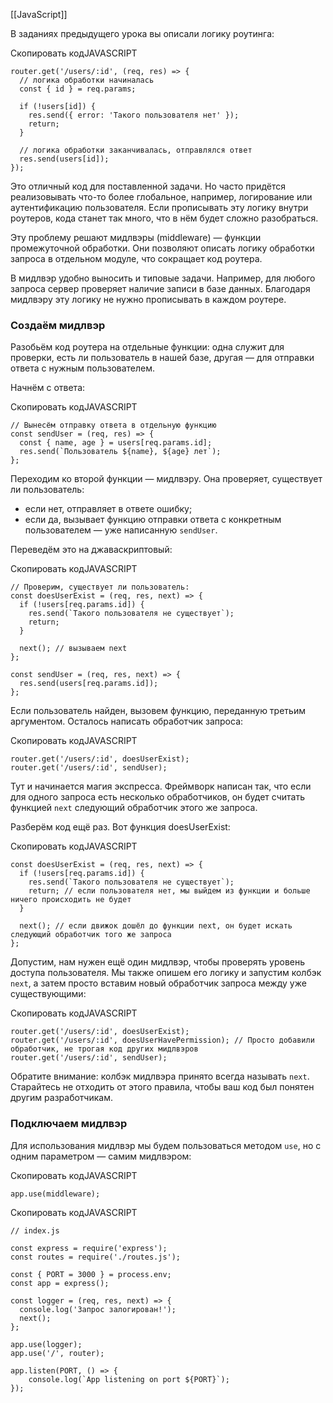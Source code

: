 [[JavaScript]]

В заданиях предыдущего урока вы описали логику роутинга:

Скопировать кодJAVASCRIPT

```
router.get('/users/:id', (req, res) => {
  // логика обработки начиналась
  const { id } = req.params;

  if (!users[id]) {
    res.send({ error: 'Такого пользователя нет' });
    return;
  }

  // логика обработки заканчивалась, отправлялся ответ
  res.send(users[id]);
}); 
```

Это отличный код для поставленной задачи. Но часто придётся реализовывать что-то более глобальное, например, логирование или аутентификацию пользователя. Если прописывать эту логику внутри роутеров, кода станет так много, что в нём будет сложно разобраться.

Эту проблему решают мидлвэры (middleware) — функции промежуточной обработки. Они позволяют описать логику обработки запроса в отдельном модуле, что сокращает код роутера.

В мидлвэр удобно выносить и типовые задачи. Например, для любого запроса сервер проверяет наличие записи в базе данных. Благодаря мидлвэру эту логику не нужно прописывать в каждом роутере.

### Создаём мидлвэр

Разобьём код роутера на отдельные функции: одна служит для проверки, есть ли пользователь в нашей базе, другая — для отправки ответа с нужным пользователем.

Начнём с ответа:

Скопировать кодJAVASCRIPT

```
// Вынесём отправку ответа в отдельную функцию
const sendUser = (req, res) => {
  const { name, age } = users[req.params.id];
  res.send(`Пользователь ${name}, ${age} лет`);
}; 
```

Переходим ко второй функции — мидлвэру. Она проверяет, существует ли пользователь:

- если нет, отправляет в ответе ошибку;
- если да, вызывает функцию отправки ответа с конкретным пользователем — уже написанную `sendUser`.

Переведём это на джаваскриптовый:

Скопировать кодJAVASCRIPT

```
// Проверим, существует ли пользователь:
const doesUserExist = (req, res, next) => {
  if (!users[req.params.id]) {
    res.send(`Такого пользователя не существует`);
    return;
  }

  next(); // вызываем next
};

const sendUser = (req, res, next) => {
  res.send(users[req.params.id]);
}; 
```

Если пользователь найден, вызовем функцию, переданную третьим аргументом. Осталось написать обработчик запроса:

Скопировать кодJAVASCRIPT

```
router.get('/users/:id', doesUserExist);
router.get('/users/:id', sendUser); 
```

Тут и начинается магия экспресса. Фреймворк написан так, что если для одного запроса есть несколько обработчиков, он будет считать функцией `next` следующий обработчик этого же запроса.

Разберём код ещё раз. Вот функция doesUserExist:

Скопировать кодJAVASCRIPT

```
const doesUserExist = (req, res, next) => {
  if (!users[req.params.id]) {
    res.send(`Такого пользователя не существует`);
    return; // если пользователя нет, мы выйдем из функции и больше ничего происходить не будет
  }

  next(); // если движок дошёл до функции next, он будет искать следующий обработчик того же запроса
}; 
```

Допустим, нам нужен ещё один мидлвэр, чтобы проверять уровень доступа пользователя. Мы также опишем его логику и запустим колбэк `next`, а затем просто вставим новый обработчик запроса между уже существующими:

Скопировать кодJAVASCRIPT

```
router.get('/users/:id', doesUserExist);
router.get('/users/:id', doesUserHavePermission); // Просто добавили обработчик, не трогая код других мидлвэров
router.get('/users/:id', sendUser); 
```

Обратите внимание: колбэк мидлвэра принято всегда называть `next`. Старайтесь не отходить от этого правила, чтобы ваш код был понятен другим разработчикам.

### Подключаем мидлвэр

Для использования мидлвэр мы будем пользоваться методом `use`, но с одним параметром — самим мидлвэром:

Скопировать кодJAVASCRIPT

```
app.use(middleware); 
```

Скопировать кодJAVASCRIPT

```
// index.js

const express = require('express');
const routes = require('./routes.js');

const { PORT = 3000 } = process.env;
const app = express();

const logger = (req, res, next) => {
  console.log('Запрос залогирован!');
  next();
};

app.use(logger);
app.use('/', router);

app.listen(PORT, () => {
    console.log(`App listening on port ${PORT}`);
}); 
```